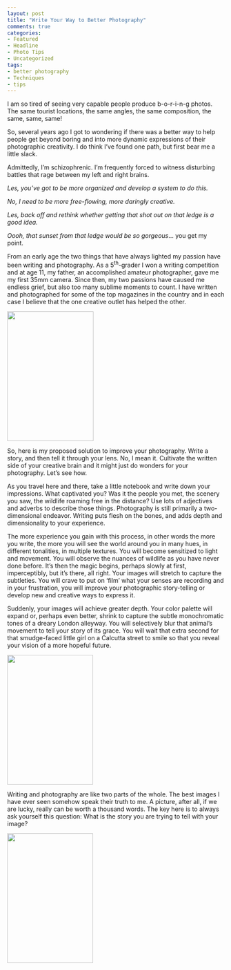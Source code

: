 ```yaml
---
layout: post
title: "Write Your Way to Better Photography"
comments: true
categories:
- Featured
- Headline
- Photo Tips
- Uncategorized
tags:
- better photography
- Techniques
- tips
---
```

I am so tired of seeing very capable people produce b-o-r-i-n-g photos. The same tourist locations, the same angles, the same composition, the same, same, same!

So, several years ago I got to wondering if there was a better way to help people get beyond boring and into more dynamic expressions of their photographic creativity. I do think I’ve found one path, but first bear me a little slack.

Admittedly, I’m schizophrenic. I’m frequently forced to witness disturbing battles that rage between my left and right brains.

<em>Les, you’ve got to be more organized and develop a system to do this. </em>

<em>No, I need to be more free-flowing, more daringly creative.</em>

<em>Les, back off and rethink whether getting that shot out on that ledge is a good idea. </em>

<em>Oooh, that sunset from that ledge would be so gorgeous</em>… you get my point.

From an early age the two things that have always lighted my passion have been writing and photography. As a 5<sup>th</sup>-grader I won a writing competition and at age 11, my father, an accomplished amateur photographer, gave me my first 35mm camera. Since then, my two passions have caused me endless grief, but also too many sublime moments to count. I have written and photographed for some of the top magazines in the country and in each case I believe that the one creative outlet has helped the other.

<a href="http://blog.lesterpickerphoto.com/wp-content/uploads/2012/01/luxorwestbank1-21.jpg"><img class="size-medium wp-image-1926" src="http://blog.lesterpickerphoto.com/wp-content/uploads/2012/01/luxorwestbank1-21-200x300.jpg" alt="" width="200" height="300" /></a>

So, here is my proposed solution to improve your photography. Write a story, and then tell it through your lens. No, I mean it. Cultivate the written side of your creative brain and it might just do wonders for your photography. Let’s see how.

As you travel here and there, take a little notebook and write down your impressions. What captivated you? Was it the people you met, the scenery you saw, the wildlife roaming free in the distance? Use lots of adjectives and adverbs to describe those things. Photography is still primarily a two-dimensional endeavor. Writing puts flesh on the bones, and adds depth and dimensionality to your experience.

The more experience you gain with this process, in other words the more you write, the more you will see the world around you in many hues, in different tonalities, in multiple textures. You will become sensitized to light and movement. You will observe the nuances of wildlife as you have never done before. It’s then the magic begins, perhaps slowly at first, imperceptibly, but it’s there, all right. Your images will stretch to capture the subtleties. You will crave to put on ‘film’ what your senses are recording and in your frustration, you will improve your photographic story-telling or develop new and creative ways to express it.

Suddenly, your images will achieve greater depth. Your color palette will expand or, perhaps even better, shrink to capture the subtle monochromatic tones of a dreary London alleyway. You will selectively blur that animal’s movement to tell your story of its grace. You will wait that extra second for that smudge-faced little girl on a Calcutta street to smile so that you reveal your vision of a more hopeful future.

<a href="http://blog.lesterpickerphoto.com/wp-content/uploads/2012/01/LAP0531-1-Edit2.jpg"><img class="size-medium wp-image-1928" src="http://blog.lesterpickerphoto.com/wp-content/uploads/2012/01/LAP0531-1-Edit2-199x300.jpg" alt="" width="199" height="300" /></a>

Writing and photography are like two parts of the whole. The best images I have ever seen somehow speak their truth to me. A picture, after all, if we are lucky, really can be worth a thousand words. The key here is to always ask yourself this question: What is the story you are trying to tell with your image?

<a href="http://blog.lesterpickerphoto.com/wp-content/uploads/2012/01/LAP_5276-Edit-Edit2.jpg"><img class="size-medium wp-image-1924" src="http://blog.lesterpickerphoto.com/wp-content/uploads/2012/01/LAP_5276-Edit-Edit2-199x300.jpg" alt="" width="199" height="300" /></a>